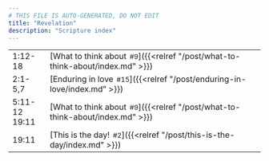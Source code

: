 ```yaml
---
# THIS FILE IS AUTO-GENERATED, DO NOT EDIT
title: "Revelation"
description: "Scripture index"
---
```


|  |  |
| --- | --- |
| 1:12-18 | [What to think about<span style="font-size:smaller; padding-left:0.5em;">#9</span>]({{<relref "/post/what-to-think-about/index.md" >}}) |
| 2:1-5,7 | [Enduring in love<span style="font-size:smaller; padding-left:0.5em;">#15</span>]({{<relref "/post/enduring-in-love/index.md" >}}) |
| 5:11-12 <br/> 19:11 | [What to think about<span style="font-size:smaller; padding-left:0.5em;">#9</span>]({{<relref "/post/what-to-think-about/index.md" >}}) |
| 19:11 | [This is the day!<span style="font-size:smaller; padding-left:0.5em;">#2</span>]({{<relref "/post/this-is-the-day/index.md" >}}) |
